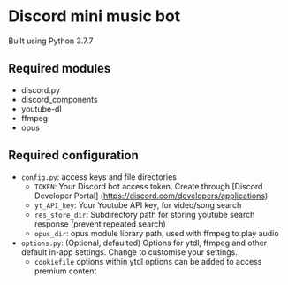 # Discord mini music bot
Built using Python 3.7.7

## Required modules
- discord.py
- discord_components
- youtube-dl
- ffmpeg
- opus

## Required configuration
- `config.py`: access keys and file directories
    - `TOKEN`: Your Discord bot access token. Create through [Discord Developer Portal] (https://discord.com/developers/applications)
    - `yt_API_key`: Your Youtube API key, for video/song search
    - `res_store_dir`: Subdirectory path for storing youtube search response (prevent repeated search)
    - `opus_dir`: opus module library path, used with ffmpeg to play audio
- `options.py`: (Optional, defaulted) Options for ytdl, ffmpeg and other default in-app settings. Change to customise your settings.
    - `cookiefile` options within ytdl options can be added to access premium content
